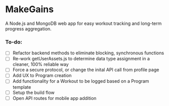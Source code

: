 # MakeGains
A Node.js and MongoDB web app for easy workout tracking and long-term progress aggregation.

### To-do:
- [ ] Refactor backend methods to eliminate blocking, synchronous functions
- [ ] Re-work getUserAssets.js to determine data type assignment in a cleaner, 100% reliable way
- [ ] Force a secure protocol, or change the inital API call from profile page
- [ ] Add UX to Program creation
- [ ] Add functionality for a Workout to be logged based on a Program template
- [ ] Setup the build flow
- [ ] Open API routes for mobile app addition
